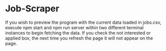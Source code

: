 # Job-Scraper
If you wish to preview the program with the current data loaded in jobs.csv, execute npm start and npm run server within two different terminal instances to begin fetching the data. If you check the not interested or applied box, the next time you refresh the page it will not appear on the page.

